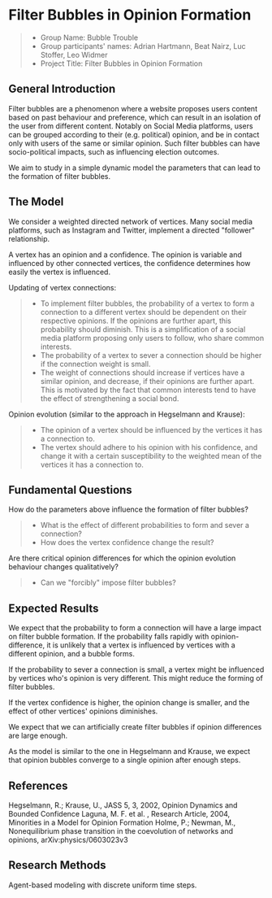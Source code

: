# Filter Bubbles in Opinion Formation
> * Group Name: Bubble Trouble
> * Group participants' names: Adrian Hartmann, Beat Nairz, Luc Stoffer, Leo Widmer
> * Project Title: Filter Bubbles in Opinion Formation

## General Introduction

Filter bubbles are a phenomenon where a website proposes users content based on past behaviour and preference, which can result in an isolation of the user from different content. Notably on Social Media platforms, users can be grouped according to their (e.g. political) opinion, and be in contact only with users of the same or similar opinion. Such filter bubbles can have socio-political impacts, such as influencing election outcomes.

We aim to study in a simple dynamic model the parameters that can lead to the formation of filter bubbles.


## The Model

We consider a weighted directed network of vertices. Many social media platforms, such as Instagram and Twitter, implement a directed "follower" relationship.

A vertex has an opinion and a confidence. The opinion is variable and influenced by other connected vertices, the confidence determines how easily the vertex is influenced.

Updating of vertex connections: 
> - To implement filter bubbles, the probability of a vertex to form a connection to a different vertex should be dependent on their respective opinions. If the opinions are further apart, this probability should diminish. This is a simplification of a social media platform proposing only users to follow, who share common interests.
> - The probability of a vertex to sever a connection should be higher if the connection weight is small.
> - The weight of connections should increase if vertices have a similar opinion, and decrease, if their opinions are further apart. This is motivated by the fact that common interests tend to have the effect of strengthening a social bond.

Opinion evolution (similar to the approach in Hegselmann and Krause):
> - The opinion of a vertex should be influenced by the vertices it has a connection to.
> - The vertex should adhere to his opinion with his confidence, and change it with a certain susceptibility to the weighted mean of the vertices it has a connection to.


## Fundamental Questions

How do the parameters above influence the formation of filter bubbles?
> - What is the effect of different probabilities to form and sever a connection?
> - How does the vertex confidence change the result?

Are there critical opinion differences for which the opinion evolution behaviour changes qualitatively?
> - Can we "forcibly" impose filter bubbles?


## Expected Results

We expect that the probability to form a connection will have a large impact on filter bubble formation. If the probability falls rapidly with opinion-difference, it is unlikely that a vertex is influenced by vertices with a different opinion, and a bubble forms.

If the probability to sever a connection is small, a vertex might be influenced by vertices who's opinion is very different. This might reduce the forming of filter bubbles.

If the vertex confidence is higher, the opinion change is smaller, and the effect of other vertices' opinions diminishes.

We expect that we can artificially create filter bubbles if opinion differences are large enough.

As the model is similar to the one in Hegselmann and Krause, we expect that opinion bubbles converge to a single opinion after enough steps.


## References 

Hegselmann, R.; Krause, U., JASS 5, 3, 2002, Opinion Dynamics and Bounded Confidence
Laguna, M. F. et al. , Research Article, 2004, Minorities in a Model for Opinion Formation
Holme, P.; Newman, M., Nonequilibrium phase transition in the coevolution of networks and opinions, arXiv:physics/0603023v3


## Research Methods

Agent-based modeling with discrete uniform time steps.


